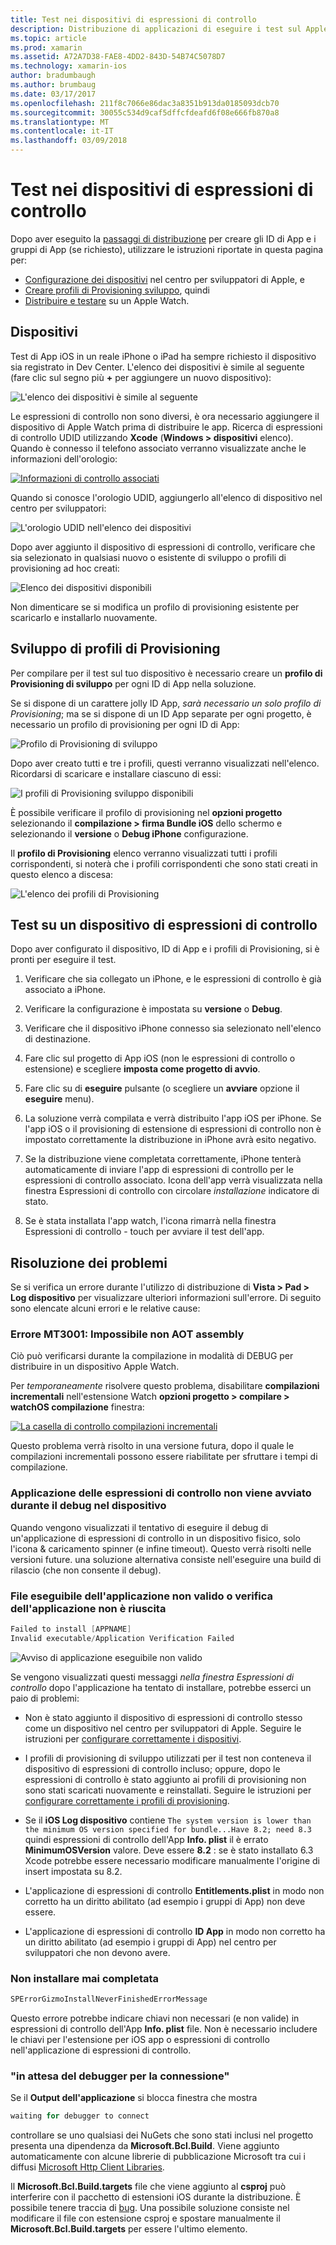 ```yaml
---
title: Test nei dispositivi di espressioni di controllo
description: Distribuzione di applicazioni di eseguire i test sul Apple Watch
ms.topic: article
ms.prod: xamarin
ms.assetid: A72A7D38-FAE8-4DD2-843D-54B74C5078D7
ms.technology: xamarin-ios
author: bradumbaugh
ms.author: brumbaug
ms.date: 03/17/2017
ms.openlocfilehash: 211f8c7066e86dac3a8351b913da0185093dcb70
ms.sourcegitcommit: 30055c534d9caf5dffcfdeafd6f08e666fb870a8
ms.translationtype: MT
ms.contentlocale: it-IT
ms.lasthandoff: 03/09/2018
---
```

# <a name="testing-on-watch-devices"></a>Test nei dispositivi di espressioni di controllo

Dopo aver eseguito la [passaggi di distribuzione](~/ios/watchos/deploy-test/index.md) per creare gli ID di App e i gruppi di App (se richiesto), utilizzare le istruzioni riportate in questa pagina per:

- [Configurazione dei dispositivi](#devices) nel centro per sviluppatori di Apple, e
- [Creare profili di Provisioning sviluppo](#profiles), quindi
- [Distribuire e testare](#testing) su un Apple Watch.

<a name="devices" />

## <a name="devices"></a>Dispositivi

Test di App iOS in un reale iPhone o iPad ha sempre richiesto il dispositivo sia registrato in Dev Center. L'elenco dei dispositivi è simile al seguente (fare clic sul segno più  **+**  per aggiungere un nuovo dispositivo):

![](device-images/devices-sml.png "L'elenco dei dispositivi è simile al seguente")

Le espressioni di controllo non sono diversi, è ora necessario aggiungere il dispositivo di Apple Watch prima di distribuire le app. Ricerca di espressioni di controllo UDID utilizzando **Xcode** (**Windows > dispositivi** elenco). Quando è connesso il telefono associato verranno visualizzate anche le informazioni dell'orologio:

[![](device-images/xcode-devices-sml.png "Informazioni di controllo associati")](device-images/xcode-devices.png#lightbox)

Quando si conosce l'orologio UDID, aggiungerlo all'elenco di dispositivo nel centro per sviluppatori:

![](device-images/devices-watch-sml.png "L'orologio UDID nell'elenco dei dispositivi")

Dopo aver aggiunto il dispositivo di espressioni di controllo, verificare che sia selezionato in qualsiasi nuovo o esistente di sviluppo o profili di provisioning ad hoc creati:

![](device-images/devices-provisioning.png "Elenco dei dispositivi disponibili")

Non dimenticare se si modifica un profilo di provisioning esistente per scaricarlo e installarlo nuovamente.

<a name="profiles" />

## <a name="development-provisioning-profiles"></a>Sviluppo di profili di Provisioning

Per compilare per il test sul tuo dispositivo è necessario creare un **profilo di Provisioning di sviluppo** per ogni ID di App nella soluzione.

Se si dispone di un carattere jolly ID App, *sarà necessario un solo profilo di Provisioning*; ma se si dispone di un ID App separate per ogni progetto, è necessario un profilo di provisioning per ogni ID di App:

![](device-images/provisioningprofile-development.png "Profilo di Provisioning di sviluppo")

Dopo aver creato tutti e tre i profili, questi verranno visualizzati nell'elenco. Ricordarsi di scaricare e installare ciascuno di essi:

![](device-images/provisioningprofiles.png "I profili di Provisioning sviluppo disponibili")

È possibile verificare il profilo di provisioning nel **opzioni progetto** selezionando il **compilazione > firma Bundle iOS** dello schermo e selezionando il **versione** o **Debug iPhone** configurazione.

Il **profilo di Provisioning** elenco verranno visualizzati tutti i profili corrispondenti, si noterà che i profili corrispondenti che sono stati creati in questo elenco a discesa:

![](device-images/options-selectprofile.png "L'elenco dei profili di Provisioning")


<a name="testing" />

## <a name="testing-on-a-watch-device"></a>Test su un dispositivo di espressioni di controllo

Dopo aver configurato il dispositivo, ID di App e i profili di Provisioning, si è pronti per eseguire il test.

1. Verificare che sia collegato un iPhone, e le espressioni di controllo è già associato a iPhone.

2. Verificare la configurazione è impostata su **versione** o **Debug**.

3. Verificare che il dispositivo iPhone connesso sia selezionato nell'elenco di destinazione.

4. Fare clic sul progetto di App iOS (non le espressioni di controllo o estensione) e scegliere **imposta come progetto di avvio**.

5. Fare clic su di **eseguire** pulsante (o scegliere un **avviare** opzione il **eseguire** menu).

6. La soluzione verrà compilata e verrà distribuito l'app iOS per iPhone.
  Se l'app iOS o il provisioning di estensione di espressioni di controllo non è impostato correttamente la distribuzione in iPhone avrà esito negativo.

7. Se la distribuzione viene completata correttamente, iPhone tenterà automaticamente di inviare l'app di espressioni di controllo per le espressioni di controllo associato. Icona dell'app verrà visualizzata nella finestra Espressioni di controllo con circolare *installazione* indicatore di stato.

8. Se è stata installata l'app watch, l'icona rimarrà nella finestra Espressioni di controllo - touch per avviare il test dell'app.


## <a name="troubleshooting"></a>Risoluzione dei problemi

Se si verifica un errore durante l'utilizzo di distribuzione di **Vista > Pad > Log dispositivo** per visualizzare ulteriori informazioni sull'errore. Di seguito sono elencate alcuni errori e le relative cause:

### <a name="error-mt3001-could-not-aot-the-assembly"></a>Errore MT3001: Impossibile non AOT assembly

Ciò può verificarsi durante la compilazione in modalità di DEBUG per distribuire in un dispositivo Apple Watch.

Per *temporaneamente* risolvere questo problema, disabilitare **compilazioni incrementali** nell'estensione Watch **opzioni progetto > compilare > watchOS compilazione** finestra:

[![](device-images/disable-incremental-sml.png "La casella di controllo compilazioni incrementali")](device-images/disable-incremental.png#lightbox)

Questo problema verrà risolto in una versione futura, dopo il quale le compilazioni incrementali possono essere riabilitate per sfruttare i tempi di compilazione.


### <a name="watch-app-fails-to-start-while-debugging-on-device"></a>Applicazione delle espressioni di controllo non viene avviato durante il debug nel dispositivo

Quando vengono visualizzati il tentativo di eseguire il debug di un'applicazione di espressioni di controllo in un dispositivo fisico, solo l'icona & caricamento spinner (e infine timeout). Questo verrà risolti nelle versioni future. una soluzione alternativa consiste nell'eseguire una build di rilascio (che non consente il debug).


### <a name="invalid-application-executable-or-application-verification-failed"></a>File eseguibile dell'applicazione non valido o verifica dell'applicazione non è riuscita

```csharp
Failed to install [APPNAME]
Invalid executable/Application Verification Failed
```

![](device-images/invalid-application-executable.png "Avviso di applicazione eseguibile non valido")

Se vengono visualizzati questi messaggi *nella finestra Espressioni di controllo* dopo l'applicazione ha tentato di installare, potrebbe esserci un paio di problemi:

- Non è stato aggiunto il dispositivo di espressioni di controllo stesso come un dispositivo nel centro per sviluppatori di Apple. Seguire le istruzioni per [configurare correttamente i dispositivi](#devices).

- I profili di provisioning di sviluppo utilizzati per il test non conteneva il dispositivo di espressioni di controllo incluso; oppure, dopo le espressioni di controllo è stato aggiunto ai profili di provisioning non sono stati scaricati nuovamente e reinstallati. Seguire le istruzioni per [configurare correttamente i profili di provisioning](#profiles).

- Se il **iOS Log dispositivo** contiene `The system version is lower than the minimum OS version specified for bundle...Have 8.2; need 8.3` quindi espressioni di controllo dell'App **Info. plist** il è errato **MinimumOSVersion** valore.
  Deve essere **8.2** : se è stato installato 6.3 Xcode potrebbe essere necessario modificare manualmente l'origine di insert impostata su 8.2.

- L'applicazione di espressioni di controllo **Entitlements.plist** in modo non corretto ha un diritto abilitato (ad esempio i gruppi di App) non deve essere.

- L'applicazione di espressioni di controllo **ID App** in modo non corretto ha un diritto abilitato (ad esempio i gruppi di App) nel centro per sviluppatori che non devono avere.



### <a name="install-never-finished"></a>Non installare mai completata

```csharp
SPErrorGizmoInstallNeverFinishedErrorMessage
```

Questo errore potrebbe indicare chiavi non necessari (e non valide) in espressioni di controllo dell'App **Info. plist** file. Non è necessario includere le chiavi per l'estensione per iOS app o espressioni di controllo nell'applicazione di espressioni di controllo.

<!--eg. NSLocationAlwaysUsageDescription -->


### <a name="waiting-for-debugger-to-connect"></a>"in attesa del debugger per la connessione"

Se il **Output dell'applicazione** si blocca finestra che mostra

```csharp
waiting for debugger to connect
```

controllare se uno qualsiasi dei NuGets che sono stati inclusi nel progetto presenta una dipendenza da **Microsoft.Bcl.Build**. Viene aggiunto automaticamente con alcune librerie di pubblicazione Microsoft tra cui i diffusi [Microsoft Http Client Libraries](http://www.nuget.org/packages/Microsoft.Net.Http/).

Il **Microsoft.Bcl.Build.targets** file che viene aggiunto al **csproj** può interferire con il pacchetto di estensioni iOS durante la distribuzione. È possibile tenere traccia di [bug](https://bugzilla.xamarin.com/show_bug.cgi?id=29912).
Una possibile soluzione consiste nel modificare il file con estensione csproj e spostare manualmente il **Microsoft.Bcl.Build.targets** per essere l'ultimo elemento.

